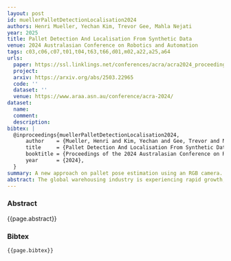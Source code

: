 ```yaml
---
layout: post
id: muellerPalletDetectionLocalisation2024
authors: Henri Mueller, Yechan Kim, Trevor Gee, Mahla Nejati
year: 2025
title: Pallet Detection And Localisation From Synthetic Data
venue: 2024 Australasian Conference on Robotics and Automation
tags: c03,c06,c07,t01,t04,t63,t66,d01,m02,a22,a25,a64
urls:
  paper: https://ssl.linklings.net/conferences/acra/acra2024_proceedings/views/includes/files/pap154s2.pdf
  project:
  arxiv: https://arxiv.org/abs/2503.22965
  code: ''
  dataset: ''
  venue: https://www.araa.asn.au/conference/acra-2024/
dataset:
  name:
  comment:
  description:
bibtex: |
  @inproceedings{muellerPalletDetectionLocalisation2024,
      author    = {Mueller, Henri and Kim, Yechan and Gee, Trevor and Nejati, Mahla},
      title     = {Pallet Detection And Localisation From Synthetic Data},
      booktitle = {Proceedings of the 2024 Australasian Conference on Robotics and Automation},
      year      = {2024},
  }
summary: A new approach on pallet pose estimation using an RGB camera.
abstract: The global warehousing industry is experiencing rapid growth, with the market size projected to grow at an annual rate of 8.1% from 2024 to 2030 [Grand View Research, 2021]. This expansion has led to a surge in demand for efficient pallet detection and localisation systems. While automation can significantly streamline warehouse operations, the development of such systems often requires extensive manual data annotation, with an average of 35 seconds per image, for a typical computer vision project. This paper presents a novel approach to enhance pallet detection and localisation using purely synthetic data and geometric features derived from their side faces. By implementing a domain randomisation engine in Unity, the need for time-consuming manual annotation is eliminated while achieving high-performance results. The proposed method demonstrates a pallet detection performance of 0.995 mAP50 for single pallets on a real-world dataset. Additionally, an average position accuracy of less than 4.2 cm and an average rotation accuracy of 8.2° were achieved for pallets within a 5-meter range, with the pallet positioned head-on.
---
```


### Abstract

{{page.abstract}}

### Bibtex

```
{{page.bibtex}}
```
